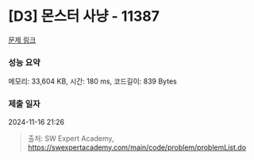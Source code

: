 # [D3] 몬스터 사냥 - 11387 

[문제 링크](https://swexpertacademy.com/main/code/problem/problemDetail.do?contestProbId=AXb6LR76vCcDFARR) 

### 성능 요약

메모리: 33,604 KB, 시간: 180 ms, 코드길이: 839 Bytes

### 제출 일자

2024-11-16 21:26



> 출처: SW Expert Academy, https://swexpertacademy.com/main/code/problem/problemList.do
